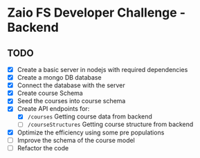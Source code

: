 # Zaio FS Developer Challenge - Backend

## TODO

- [x] Create a basic server in nodejs with required dependencies
- [x] Create a mongo DB database
- [x] Connect the database with the server
- [x] Create course Schema
- [x] Seed the courses into course schema
- [x] Create API endpoints for:
  - [x] `/courses` Getting course data from backend
  - [ ] `/courseStructures` Getting course structure from backend
- [x] Optimize the efficiency using some pre populations
- [ ] Improve the schema of the course model
- [ ] Refactor the code 